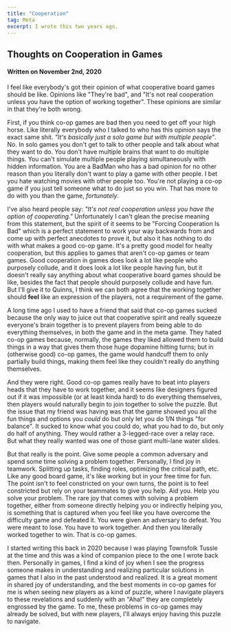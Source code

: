 ```yaml
---
title: "Cooperation"
tag: Meta
excerpt: I wrote this two years ago.
---
```


## Thoughts on Cooperation in Games
#### Written on November 2nd, 2020

I feel like everybody's got their opinion of what cooperative board games should be like. Opinions like "They're bad", and "It's not real cooperation unless you have the option of working together". These opinions are similar in that they're both wrong.

First, if you think co-op games are bad then you need to get off your high horse. Like literally everybody who I talked to who has this opinion says the exact same shit. _"It's basically just a solo game but with multiple people"_. No. In solo games you don't get to talk to other people and talk about what they want to do. You don't have multiple brains that want to do multiple things. You can't simulate multiple people playing simultaneously with hidden information. You are a BadMan who has a bad opinion for no other reason than you literally don't want to play a game with other people. I bet you hate watching movies with other people too. You're not playing a co-op game if you just tell someone what to do just so you win. That has more to do with you than the game, *fortunately*.

I've also heard people say: _"It's not real cooperation unless you have the option of cooperating."_ Unfortunately I can't glean the precise meaning from this statement, but the spirit of it seems to be "Forcing Cooperation Is Bad" which is a perfect statement to work your way backwards from and come up with perfect anecdotes to prove it, but also it has nothing to do with what makes a good co-op game. It's a pretty good model for healty cooperation, but this applies to games that aren't co-op games or team games. Good cooperation in games does look a lot like people who purposely collude, and it does look a lot like people having fun, but it doesn't really say anything about what cooperative board games should be like, besides the fact that people should purposely collude and have fun. But I'll give it to Quinns, I think we can both agree that the working together should **feel** like an expression of the players, not a requirement of the game.

A long time ago I used to have a friend that said that co-op games sucked because the only way to juice out that cooperative spirit and really squeeze everyone's brain together is to prevent players from being able to do everything themselves, in both the game and in the meta game. They hated co-op games because, normally, the games they liked allowed them to build things in a way that gives them those huge dopamine hitting turns; but in (otherwise good) co-op games, the game would handcuff them to only partially build things, making them feel like they couldn't really do anything themselves.

And they were right. Good co-op games really have to beat into players heads that they have to work together, and it seems like designers figured out if it was impossible (or at least kinda hard) to do everything themselves, then players would naturally begin to join together to solve the puzzle. But the issue that my friend was having was that the game showed you all the fun things and options you *could* do but only let you do 1/N things "for balance". It sucked to know what you could do, what you had to do, but only do half of anything. They would rather a 3-legged-race over a relay race. But what they really wanted was one of those giant multi-lane water slides.

But that really is the point. Give some people a common adversary and spend some time solving a problem together. Personally, I find joy in teamwork. Splitting up tasks, finding roles, optimizing the critical path, etc. Like any good board game, it's like working but in your free time for fun. The point isn't to feel constricted on your own turns, the point is to feel constricted but rely on your teammates to give you help. Aid you. Help you solve your problem. The rare joy that comes with solving a problem together, either from someone directly helping you or indirectly helping you, is something that is captured when you feel like you have overcome the difficulty game and defeated it. You were given an adversary to defeat. You were meant to lose. You have to work together. And then you literally worked together to win. That is co-op games. 

I started writing this back in 2020 because I was playing Townsfolk Tussle at the time and this was a kind of companion piece to the one I wrote back then. Personally in games, I find a kind of joy when I see the progress someone makes in understanding and realizing particular solutions in games that I also in the past understood and realized. It is a great moment in shared joy of understanding, and the best moments in co-op games for me is when seeing new players as a kind of puzzle, where I navigate players to these revelations and suddenly with an "Aha!" they are completely engrossed by the game. To me, these problems in co-op games may already be solved, but with new players, I'll always enjoy having this puzzle to navigate.